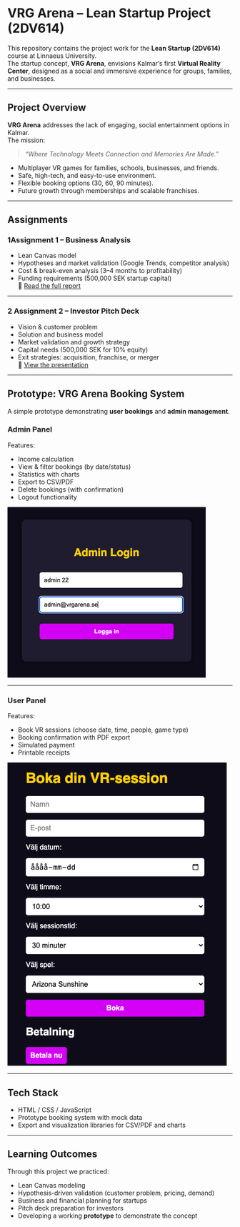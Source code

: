 # VRG Arena – Lean Startup Project (2DV614)

This repository contains the project work for the **Lean Startup (2DV614)** course at Linnaeus University.  
The startup concept, **VRG Arena**, envisions Kalmar’s first **Virtual Reality Center**, designed as a social and immersive experience for groups, families, and businesses.

---

## Project Overview
**VRG Arena** addresses the lack of engaging, social entertainment options in Kalmar.  
The mission:  
> *“Where Technology Meets Connection and Memories Are Made.”*  

- Multiplayer VR games for families, schools, businesses, and friends.  
- Safe, high-tech, and easy-to-use environment.  
- Flexible booking options (30, 60, 90 minutes).  
- Future growth through memberships and scalable franchises.  

---

##  Assignments

### 1️Assignment 1 – Business Analysis  
- Lean Canvas model  
- Hypotheses and market validation (Google Trends, competitor analysis)  
- Cost & break-even analysis (3–4 months to profitability)  
- Funding requirements (500,000 SEK startup capital)  
📄 [Read the full report](./A1_VRG_Arena.pdf)

---

### 2️ Assignment 2 – Investor Pitch Deck  
- Vision & customer problem  
- Solution and business model  
- Market validation and growth strategy  
- Capital needs (500,000 SEK for 10% equity)  
- Exit strategies: acquisition, franchise, or merger  
📄 [View the presentation](./A2%20VRG_Arena%20Presentation.pdf)

---

## Prototype: VRG Arena Booking System
A simple prototype demonstrating **user bookings** and **admin management**.

### Admin Panel
Features:
- Income calculation  
- View & filter bookings (by date/status)  
- Statistics with charts  
- Export to CSV/PDF  
- Delete bookings (with confirmation)  
- Logout functionality  

![Admin Login](./A2/VRG_Arena/images/Admin_Login.png)

---

###  User Panel
Features:
- Book VR sessions (choose date, time, people, game type)  
- Booking confirmation with PDF export  
- Simulated payment  
- Printable receipts  

![User Panel](./A2/VRG_Arena/images/User_Panel.png)

---

##  Tech Stack
- HTML / CSS / JavaScript  
- Prototype booking system with mock data  
- Export and visualization libraries for CSV/PDF and charts  

---

## Learning Outcomes
Through this project we practiced:
- Lean Canvas modeling  
- Hypothesis-driven validation (customer problem, pricing, demand)  
- Business and financial planning for startups  
- Pitch deck preparation for investors  
- Developing a working **prototype** to demonstrate the concept  




